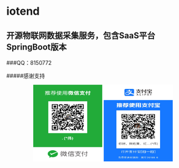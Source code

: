 # iotend
## 开源物联网数据采集服务，包含SaaS平台  SpringBoot版本
###QQ：8150772


#####感谢支持
<br/>
<div  align="center">    
    <img src="doc/images/微信收款.jpg" width = 180 height = 200 />
    <img src="doc/images/支付宝收款.jpg" width = 180 height = 200 />
</div>
